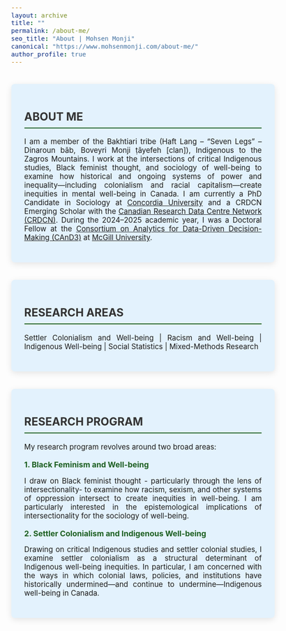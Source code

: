 ```yaml
---
layout: archive
title: ""
permalink: /about-me/
seo_title: "About | Mohsen Monji"
canonical: "https://www.mohsenmonji.com/about-me/"
author_profile: true
---
```


<style>
  body {
    font-size: 1.05em;
  }
  h2 {
    border-bottom: 2px solid #1B5E20;
    font-weight: bold;
    padding-bottom: 10px;
    margin-top: 30px;
    color: #333;
    text-transform: uppercase;
  }
  h3 {
    margin-top: 30px;
    color: #1B5E20;
  }
  h4 {
    font-weight: bold;
    color: #1B5E20;
    margin-top: 20px;
    margin-bottom: 10px;
    font-size: 1.1rem;
  }
  ul {
    list-style-type: disc;
    padding-left: 20px;
    margin-top: 10px;
  }
  ul li {
    margin-bottom: 8px;
    color: #555;
  }
  .about-card {
    border-radius: 8px;
    padding: 30px;
    margin: 40px auto;
    background-color: #E3F2FD;
    box-shadow: 0px 4px 15px rgba(0, 0, 0, 0.1);
    max-width: 850px;
    text-align: justify;
  }
</style>

<!-- CARD 1: ABOUT ME -->
<div class="about-card">
  <h2>ABOUT ME</h2>
  <p>
   I am a member of the Bakhtiari tribe (Haft Lang – “Seven Legs” – Dinaroun bāb, Boveyri Monji ṭāyefeh [clan]), Indigenous to the Zagros Mountains. I work at the intersections of critical Indigenous studies, Black feminist thought, and sociology of well-being to examine how historical and ongoing systems of power and inequality—including colonialism and racial capitalism—create inequities in mental well-being in Canada. I am currently a PhD Candidate in Sociology at
    <a href="https://www.concordia.ca/" target="_blank">Concordia University</a> and a CRDCN Emerging Scholar with the 
    <a href="https://crdcn.ca" target="_blank">Canadian Research Data Centre Network (CRDCN)</a>. 
    During the 2024–2025 academic year, I was a Doctoral Fellow at the 
    <a href="https://www.mcgill.ca/cand3/" target="_blank">Consortium on Analytics for Data-Driven Decision-Making (CAnD3)</a> at 
    <a href="https://www.mcgill.ca/" target="_blank">McGill University</a>.
  </p>
</div>

<!-- CARD 2: RESEARCH AREAS -->
<div class="about-card">
  <h2>RESEARCH AREAS</h2>
  <p>
    Settler Colonialism and Well-being | Racism and Well-being | Indigenous Well-being | Social Statistics | Mixed-Methods Research
  </p>
</div>

<!-- CARD 3: RESEARCH PROGRAM -->
<div class="about-card">
  <h2>RESEARCH PROGRAM</h2>
  
  <p>My research program revolves around two broad areas:</p>

  <h4>1. Black Feminism and Well-being</h4>
  <p>
    I draw on Black feminist thought - particularly through the lens of intersectionality- to examine how racism, sexism, and other systems of oppression intersect to create inequities in well-being. I am particularly interested in the epistemological implications of intersectionality for the sociology of well-being.
  </p>

  <h4>2. Settler Colonialism and Indigenous Well-being</h4>
  <p>
    Drawing on critical Indigenous studies and settler colonial studies, I examine settler colonialism as a structural determinant of Indigenous well-being inequities. In particular, I am concerned with the ways in which colonial laws, policies, and institutions have historically undermined—and continue to undermine—Indigenous well-being in Canada.
  </p>


</div>
